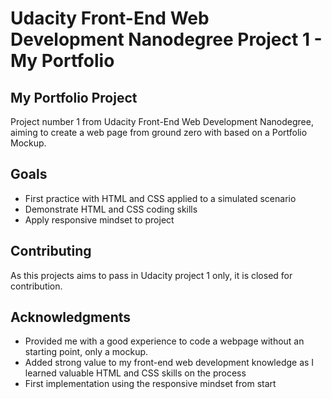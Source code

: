 # Udacity Front-End Web Development Nanodegree Project 1 - My Portfolio

## My Portfolio Project
Project number 1 from Udacity Front-End Web Development Nanodegree, aiming to create a web page from ground zero with based on a Portfolio Mockup.

## Goals
- First practice with HTML and CSS applied to a simulated scenario
- Demonstrate HTML and CSS coding skills
- Apply responsive mindset to project

## Contributing
As this projects aims to pass in Udacity project 1 only, it is closed for contribution.

## Acknowledgments
- Provided me with a good experience to code a webpage without an starting point, only a mockup.
- Added strong value to my front-end web development knowledge as I learned valuable HTML and CSS skills on the process
- First implementation using the responsive mindset from start





